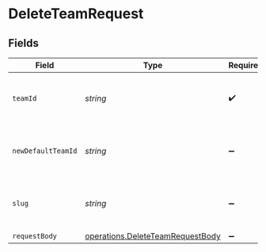 # DeleteTeamRequest


## Fields

| Field                                                                                | Type                                                                                 | Required                                                                             | Description                                                                          | Example                                                                              |
| ------------------------------------------------------------------------------------ | ------------------------------------------------------------------------------------ | ------------------------------------------------------------------------------------ | ------------------------------------------------------------------------------------ | ------------------------------------------------------------------------------------ |
| `teamId`                                                                             | *string*                                                                             | :heavy_check_mark:                                                                   | The Team identifier to perform the request on behalf of.                             |                                                                                      |
| `newDefaultTeamId`                                                                   | *string*                                                                             | :heavy_minus_sign:                                                                   | Id of the team to be set as the new default team                                     | team_LLHUOMOoDlqOp8wPE4kFo9pE                                                        |
| `slug`                                                                               | *string*                                                                             | :heavy_minus_sign:                                                                   | The Team slug to perform the request on behalf of.                                   |                                                                                      |
| `requestBody`                                                                        | [operations.DeleteTeamRequestBody](../../models/operations/deleteteamrequestbody.md) | :heavy_minus_sign:                                                                   | N/A                                                                                  |                                                                                      |